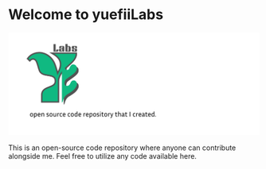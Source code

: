 # Welcome to yuefiiLabs

![Logo](./assets/banner.png)

This is an open-source code repository where anyone can contribute alongside me. Feel free to utilize any code available here.